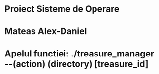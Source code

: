 # Proiect Sisteme de Operare
# Mateas Alex-Daniel
# Apelul functiei: ./treasure_manager --(action) (directory) [treasure_id] 
